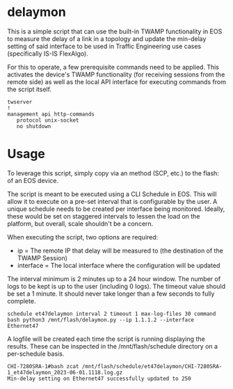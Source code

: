 # delaymon

This is a simple script that can use the built-in TWAMP functionality in EOS to 
measure the delay of a link in a topology and update the min-delay setting of 
said interface to be used in Traffic Engineering use cases (specifically IS-IS 
FlexAlgo).

For this to operate, a few prerequisite commands need to be applied. This activates 
the device's TWAMP functionality (for receiving sessions from the remote side) as well 
as the local API interface for executing commands from the script itself.

```
twserver
!
management api http-commands
   protocol unix-socket
   no shutdown
```

# Usage

To leverage this script, simply copy via an method (SCP, etc.) to the flash: of an 
EOS device.

The script is meant to be executed using a CLI Schedule in EOS. This will allow it to 
execute on a pre-set interval that is configurable by the user. A unique schedule 
needs to be created per interface being monitored. Ideally, these would be set on staggered 
intervals to lessen the load on the platform, but overall, scale shouldn't be a concern.

When executing the script, two options are required:

- ip = The remote IP that delay will be measured to (the destination of the TWAMP Session)
- interface = The local interface where the configuration will be updated

The interval minimum is 2 minutes up to a 24 hour window. The number of logs to be kept is up 
to the user (including 0 logs). The timeout value should be set a 1 minute. It should never take 
longer than a few seconds to fully complete.

```
schedule et47delaymon interval 2 timeout 1 max-log-files 30 command bash python3 /mnt/flash/delaymon.py --ip 1.1.1.2 --interface Ethernet47
```

A logfile will be created each time the script is running displaying the results. These 
can be inspected in the /mnt/flash/schedule directory on a per-schedule basis.

```
CHI-7280SRA-1#bash zcat /mnt/flash/schedule/et47delaymon/CHI-7280SRA-1_et47delaymon_2023-06-01.1118.log.gz
Min-delay setting on Ethernet47 successfully updated to 250
```